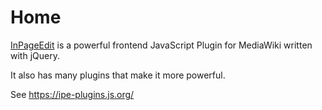 # Home

[InPageEdit](https://ipe.js.org) is a powerful frontend JavaScript Plugin for MediaWiki written with jQuery.

It also has many plugins that make it more powerful.

See <https://ipe-plugins.js.org/>
